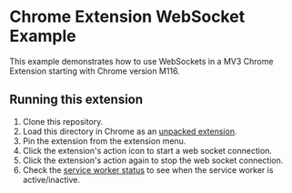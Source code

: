 # Chrome Extension WebSocket Example

This example demonstrates how to use WebSockets in a MV3 Chrome Extension starting with Chrome version M116.

## Running this extension

1. Clone this repository.
2. Load this directory in Chrome as an [unpacked extension](https://developer.chrome.com/docs/extensions/mv3/getstarted/development-basics/#load-unpacked).
3. Pin the extension from the extension menu.
4. Click the extension's action icon to start a web socket connection.
5. Click the extension's action again to stop the web socket connection.
6. Check the [service worker status](https://developer.chrome.com/docs/extensions/mv3/tut_debugging/#sw-status) to see when the service worker is active/inactive.
